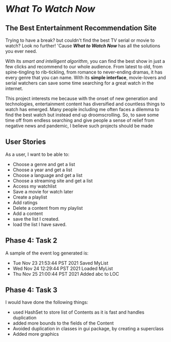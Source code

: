 # *What To Watch Now*

## The Best Entertainment Recommendation Site

Trying to have a break? but couldn't find the best TV serial or movie to watch? Look no further! 'Cause ***What to Watch Now*** has all the solutions you ever need.

With its *smart and intelligent algorithm*, you can find the best show in just a few clicks and recommend to our whole audience. From latest to old, from spine-tingling to rib-tickling,
from romance to never-ending dramas, it has every genre that you can name.
With its **simple interface**, movie-lovers and serial watchers can save some time searching for a great watch in the internet.

This project interests me because with the onset of new generation and technologies, entertainment content has diversified and countless
things to watch has emerged. Many people including me often faces a dilemma to find the best watch 
but instead end up droomscrolling. So, to save some time off from endless searching and give people a sense of relief from negative news and pandemic, I believe such projects should be made

## User Stories

As a user, I want to be able to:

- Choose a genre and get a list
- Choose a year and get a list
- Choose a language and get a list
- Choose a streaming site and get a list
- Access my watchlist 
- Save a movie for watch later 
- Create a playlist 
- Add ratings 
- Delete a content from my playlist  
- Add a content
- save the list I created. 
- load the list I have saved.

## Phase 4: Task 2

A sample of the event log generated is:

- Tue Nov 23 21:53:44 PST 2021 Saved MyList
- Wed Nov 24 12:29:44 PST 2021 Loaded MyList
- Thu Nov 25 21:00:44 PST 2021 Added abc to LOC

## Phase 4: Task 3

I would have done the following things:

- used HashSet to store list of Contents as it is fast and handles duplication
- added more bounds to the fields of the Content
- Avoided duplication in classes in gui package, by creating a superclass
- Added more graphics